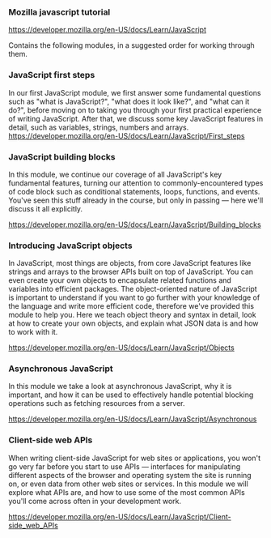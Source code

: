 
### Mozilla javascript tutorial
https://developer.mozilla.org/en-US/docs/Learn/JavaScript  


Contains the following modules, in a suggested order for working through them.

### JavaScript first steps
In our first JavaScript module, we first answer some fundamental questions such as "what is JavaScript?", "what does it look like?", and "what can it do?", before moving on to taking you through your first practical experience of writing JavaScript. After that, we discuss some key JavaScript features in detail, such as variables, strings, numbers and arrays.
https://developer.mozilla.org/en-US/docs/Learn/JavaScript/First_steps  

### JavaScript building blocks
In this module, we continue our coverage of all JavaScript's key fundamental features, turning our attention to commonly-encountered types of code block such as conditional statements, loops, functions, and events. You've seen this stuff already in the course, but only in passing — here we'll discuss it all explicitly.

https://developer.mozilla.org/en-US/docs/Learn/JavaScript/Building_blocks


### Introducing JavaScript objects
In JavaScript, most things are objects, from core JavaScript features like strings and arrays to the browser APIs built on top of JavaScript. You can even create your own objects to encapsulate related functions and variables into efficient packages. The object-oriented nature of JavaScript is important to understand if you want to go further with your knowledge of the language and write more efficient code, therefore we've provided this module to help you. Here we teach object theory and syntax in detail, look at how to create your own objects, and explain what JSON data is and how to work with it.

https://developer.mozilla.org/en-US/docs/Learn/JavaScript/Objects

### Asynchronous JavaScript
In this module we take a look at asynchronous JavaScript, why it is important, and how it can be used to effectively handle potential blocking operations such as fetching resources from a server.

https://developer.mozilla.org/en-US/docs/Learn/JavaScript/Asynchronous  

### Client-side web APIs
When writing client-side JavaScript for web sites or applications, you won't go very far before you start to use APIs — interfaces for manipulating different aspects of the browser and operating system the site is running on, or even data from other web sites or services. In this module we will explore what APIs are, and how to use some of the most common APIs you'll come across often in your development work. 

https://developer.mozilla.org/en-US/docs/Learn/JavaScript/Client-side_web_APIs
